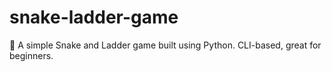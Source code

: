 # snake-ladder-game
🎲 A simple Snake and Ladder game built using Python. CLI-based, great for beginners.
